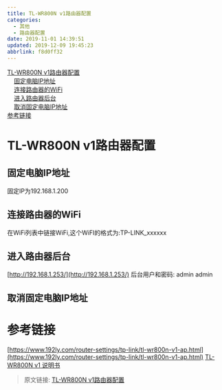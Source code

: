 ```yaml
---
title: TL-WR800N v1路由器配置
categories: 
  - 其他
  - 路由器配置
date: 2019-11-01 14:39:51
updated: 2019-12-09 19:45:23
abbrlink: f8d0ff32
---
```

<div id='my_toc'><a href="/blog/f8d0ff32/#TL-WR800N-v1路由器配置">TL-WR800N v1路由器配置</a><br/>&nbsp;&nbsp;&nbsp;&nbsp;<a href="/blog/f8d0ff32/#固定电脑IP地址">固定电脑IP地址</a><br/>&nbsp;&nbsp;&nbsp;&nbsp;<a href="/blog/f8d0ff32/#连接路由器的WiFi">连接路由器的WiFi</a><br/>&nbsp;&nbsp;&nbsp;&nbsp;<a href="/blog/f8d0ff32/#进入路由器后台">进入路由器后台</a><br/>&nbsp;&nbsp;&nbsp;&nbsp;<a href="/blog/f8d0ff32/#取消固定电脑IP地址">取消固定电脑IP地址</a><br/><a href="/blog/f8d0ff32/#参考链接">参考链接</a><br/></div><!--more-->
<script>if (navigator.platform.search('arm')==-1){document.getElementById('my_toc').style.display = 'none';}
var e,p = document.getElementsByTagName('p');while (p.length>0) {e = p[0];e.parentElement.removeChild(e);}
</script>

<!--end-->
# TL-WR800N v1路由器配置 #
## 固定电脑IP地址 ##
固定IP为192.168.1.200

## 连接路由器的WiFi ##

在WiFi列表中链接WiFi,这个WiFI的格式为:TP-LINK_xxxxxx
## 进入路由器后台 ##
[http://192.168.1.253/](http://192.168.1.253/)
后台用户和密码:
admin
admin
## 取消固定电脑IP地址 ##

# 参考链接 #
[https://www.192ly.com/router-settings/tp-link/tl-wr800n-v1-ap.html](https://www.192ly.com/router-settings/tp-link/tl-wr800n-v1-ap.html)
[TL-WR800N v1 说明书](https://service.tp-link.com.cn/detail_download_621.html)

>原文链接: [TL-WR800N v1路由器配置](https://lanlan2017.github.io/blog/f8d0ff32/)
